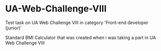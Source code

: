 # UA-Web-Challenge-VIII
Test task on UA Web Challenge VIII in category 'Front-end developer (junior)'

Standard BMI Calculator that was created when i was taking a part in UA Web Challenge VIII 
